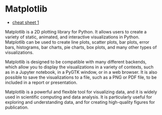 # Matplotlib

- [cheat sheet 1](https://github.com/JakeAndTheRobot/python-tools/tree/main/matplotlib)

Matplotlib is a 2D plotting library for Python. It allows users to create a variety of static, animated, and interactive visualizations in Python. Matplotlib can be used to create line plots, scatter plots, bar plots, error bars, histograms, bar charts, pie charts, box plots, and many other types of visualizations.

Matplotlib is designed to be compatible with many different backends, which allow you to display the visualizations in a variety of contexts, such as in a Jupyter notebook, in a PyGTK window, or in a web browser. It is also possible to save the visualizations to a file, such as a PNG or PDF file, to be included in a report or presentation.

Matplotlib is a powerful and flexible tool for visualizing data, and it is widely used in scientific computing and data analysis. It is particularly useful for exploring and understanding data, and for creating high-quality figures for publication.
